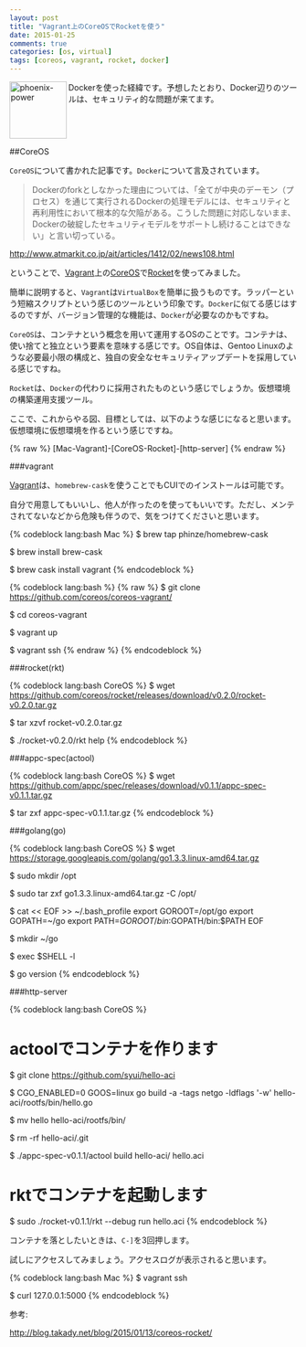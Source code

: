 ```yaml
---
layout: post
title: "Vagrant上のCoreOSでRocketを使う"
date: 2015-01-25
comments: true
categories: [os, virtual]
tags: [coreos, vagrant, rocket, docker]
---
```

<img src="{{ root_url }}/images/more.png" alt="phoenix-power" align="left" width="100" height="100">Dockerを使った経緯です。予想したとおり、Docker辺りのツールは、セキュリティ的な問題が来てます。<!--more--><br clear="all">

##CoreOS

`CoreOS`について書かれた記事です。`Docker`について言及されています。

> Dockerのforkとしなかった理由については、「全てが中央のデーモン（プロセス）を通じて実行されるDockerの処理モデルには、セキュリティと再利用性において根本的な欠陥がある。こうした問題に対応しないまま、Dockerの破綻したセキュリティモデルをサポートし続けることはできない」と言い切っている。

http://www.atmarkit.co.jp/ait/articles/1412/02/news108.html

ということで、[Vagrant](https://www.vagrantup.com/)上の[CoreOS](https://coreos.com/)で[Rocket](https://github.com/coreos/rocket)を使ってみました。

簡単に説明すると、`Vagrant`は`VirtualBox`を簡単に扱うものです。ラッパーという短縮スクリプトという感じのツールという印象です。`Docker`に似てる感じはするのですが、バージョン管理的な機能は、`Docker`が必要なのかもですね。

`CoreOS`は、コンテナという概念を用いて運用するOSのことです。コンテナは、使い捨てと独立という要素を意味する感じです。OS自体は、Gentoo Linuxのような必要最小限の構成と、独自の安全なセキュリティアップデートを採用している感じですね。

`Rocket`は、`Docker`の代わりに採用されたものという感じでしょうか。仮想環境の構築運用支援ツール。

ここで、これからやる図、目標としては、以下のような感じになると思います。仮想環境に仮想環境を作るという感じですね。

{% raw %}
    [Mac-Vagrant]-[CoreOS-Rocket]-[http-server]
{% endraw %}

###vagrant

[Vagrant](https://www.vagrantup.com/)は、`homebrew-cask`を使うことでもCUIでのインストールは可能です。

自分で用意してもいいし、他人が作ったのを使ってもいいです。ただし、メンテされてないなどから危険も伴うので、気をつけてくださいと思います。

{% codeblock lang:bash Mac %}
$ brew tap phinze/homebrew-cask

$ brew install brew-cask

$ brew cask install vagrant
{% endcodeblock %}

{% codeblock lang:bash %}
{% raw %}
$ git clone https://github.com/coreos/coreos-vagrant/

$ cd coreos-vagrant

$ vagrant up

$ vagrant ssh
{% endraw %}
{% endcodeblock %}

###rocket(rkt)

{% codeblock lang:bash CoreOS %}
$ wget https://github.com/coreos/rocket/releases/download/v0.2.0/rocket-v0.2.0.tar.gz

$ tar xzvf rocket-v0.2.0.tar.gz

$ ./rocket-v0.2.0/rkt help
{% endcodeblock %}

###appc-spec(actool)

{% codeblock lang:bash CoreOS %}
$ wget https://github.com/appc/spec/releases/download/v0.1.1/appc-spec-v0.1.1.tar.gz

$ tar zxf appc-spec-v0.1.1.tar.gz
{% endcodeblock %}

###golang(go)

{% codeblock lang:bash CoreOS %}
$ wget https://storage.googleapis.com/golang/go1.3.3.linux-amd64.tar.gz

$ sudo mkdir /opt

$ sudo tar zxf go1.3.3.linux-amd64.tar.gz -C /opt/

$ cat << EOF >> ~/.bash_profile
export GOROOT=/opt/go
export GOPATH=~/go
export PATH=$GOROOT/bin:$GOPATH/bin:$PATH
EOF

$ mkdir ~/go

$ exec $SHELL -l

$ go version
{% endcodeblock %}

###http-server

{% codeblock lang:bash CoreOS %}
# actoolでコンテナを作ります
$ git clone https://github.com/syui/hello-aci

$ CGO_ENABLED=0 GOOS=linux go build -a -tags netgo -ldflags '-w' hello-aci/rootfs/bin/hello.go

$ mv hello hello-aci/rootfs/bin/

$ rm -rf hello-aci/.git

$  ./appc-spec-v0.1.1/actool build hello-aci/ hello.aci

# rktでコンテナを起動します
$ sudo ./rocket-v0.1.1/rkt --debug run hello.aci
{% endcodeblock %}

コンテナを落としたいときは、`C-]`を3回押します。

試しにアクセスしてみましょう。アクセスログが表示されると思います。

{% codeblock lang:bash Mac %}
$ vagrant ssh

$ curl 127.0.0.1:5000
{% endcodeblock %}


参考:

http://blog.takady.net/blog/2015/01/13/coreos-rocket/


